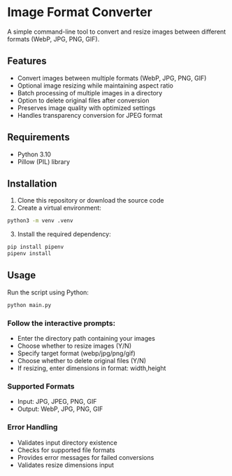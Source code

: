 # Image Format Converter

A simple command-line tool to convert and resize images between different formats (WebP, JPG, PNG, GIF).

## Features

- Convert images between multiple formats (WebP, JPG, PNG, GIF)
- Optional image resizing while maintaining aspect ratio
- Batch processing of multiple images in a directory
- Option to delete original files after conversion
- Preserves image quality with optimized settings
- Handles transparency conversion for JPEG format

## Requirements

- Python 3.10
- Pillow (PIL) library

## Installation

1. Clone this repository or download the source code
2. Create a virtual environment:
```bash
python3 -m venv .venv
```
3. Install the required dependency:
```bash
pip install pipenv
pipenv install
```
## Usage
Run the script using Python:
```bash
python main.py
```
### Follow the interactive prompts:

- Enter the directory path containing your images
- Choose whether to resize images (Y/N)
- Specify target format (webp/jpg/png/gif)
- Choose whether to delete original files (Y/N)
- If resizing, enter dimensions in format: width,height

### Supported Formats
- Input: JPG, JPEG, PNG, GIF
- Output: WebP, JPG, PNG, GIF

### Error Handling
- Validates input directory existence
- Checks for supported file formats
- Provides error messages for failed conversions
- Validates resize dimensions input